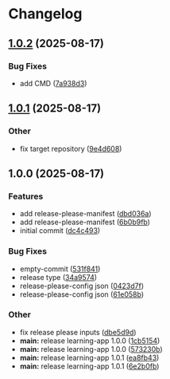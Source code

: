 # Changelog

## [1.0.2](https://github.com/tsclabs-eu/learning-tracker/compare/v1.0.1...v1.0.2) (2025-08-17)


### Bug Fixes

* add CMD ([7a938d3](https://github.com/tsclabs-eu/learning-tracker/commit/7a938d30ae4faa674643426926789becfbf694fa))

## [1.0.1](https://github.com/tsclabs-eu/learning-tracker/compare/v1.0.0...v1.0.1) (2025-08-17)


### Other

* fix target repository ([9e4d608](https://github.com/tsclabs-eu/learning-tracker/commit/9e4d608b4bd998ed0fc4e0802e8fce331e80d17c))

## 1.0.0 (2025-08-17)


### Features

* add release-please-manifest ([dbd036a](https://github.com/tsclabs-eu/learning-tracker/commit/dbd036a2d83574065365f2e5a373420cdc066415))
* add release-please-manifest ([6b0b9fb](https://github.com/tsclabs-eu/learning-tracker/commit/6b0b9fbf4c7b0d998c6d8e6e5a21ebb83dc45a2d))
* initial commit ([dc4c493](https://github.com/tsclabs-eu/learning-tracker/commit/dc4c4933e383ab3831cc663019914757bd01591f))


### Bug Fixes

* empty-commit ([531f841](https://github.com/tsclabs-eu/learning-tracker/commit/531f841a4ea95b9f49dcfa968c6e026ee7e75c16))
* release type ([34a9574](https://github.com/tsclabs-eu/learning-tracker/commit/34a9574ad0aec5a5b96f8dcf181d96e46e51c9c8))
* release-please-config json ([0423d7f](https://github.com/tsclabs-eu/learning-tracker/commit/0423d7f22b29eb85badd537a51d704de2d96ca43))
* release-please-config json ([61e058b](https://github.com/tsclabs-eu/learning-tracker/commit/61e058bd1a854b93fd9c270dbaab68468792d45a))


### Other

* fix release please inputs ([dbe5d9d](https://github.com/tsclabs-eu/learning-tracker/commit/dbe5d9db40c772a049cba1d8959b421e5e1f2792))
* **main:** release learning-app 1.0.0 ([1cb5154](https://github.com/tsclabs-eu/learning-tracker/commit/1cb5154e238aa374e31ba894a0107e0d4d3d1bd1))
* **main:** release learning-app 1.0.0 ([573230b](https://github.com/tsclabs-eu/learning-tracker/commit/573230b854130dd3e3aa2ccdce7d119ea0c51f7a))
* **main:** release learning-app 1.0.1 ([ea8fb43](https://github.com/tsclabs-eu/learning-tracker/commit/ea8fb436cc871ad5dcd0103637dad2b038ed4964))
* **main:** release learning-app 1.0.1 ([6e2b0fb](https://github.com/tsclabs-eu/learning-tracker/commit/6e2b0fbcd4f7f8aacc9f6267508dd8257a0692fe))
